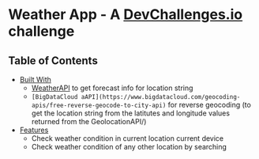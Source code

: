 # Weather App - A [DevChallenges.io](http://devchallenges.io) challenge 

## Table of Contents

- [Built With](#built-with) 
  - [WeatherAPI](www.weatherapi.com) to get forecast info for location string 
  - `[BigDataCloud aAPI](https://www.bigdatacloud.com/geocoding-apis/free-reverse-geocode-to-city-api)` for reverse geocoding (to get the location string from the latitutes and longitude values returned from the GeolocationAPI/)
- [Features](#features) 
  - Check weather condition in current location current device
  - Check weather condition of any other location by searching
